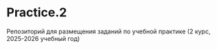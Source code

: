 # Practice.2
Репозиторий для размещения заданий по учебной практике (2 курс, 2025-2026 учебный год)
